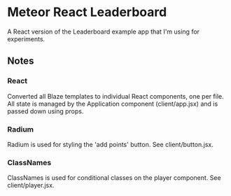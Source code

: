 # Meteor React Leaderboard

A React version of the Leaderboard example app that I'm using for experiments.

## Notes

### React

Converted all Blaze templates to individual React components, one per file. All state is managed by the Application component (client/app.jsx) and is passed down using props.

### Radium

Radium is used for styling the 'add points' button. See client/button.jsx.

### ClassNames

ClassNames is used for conditional classes on the player component. See client/player.jsx.
